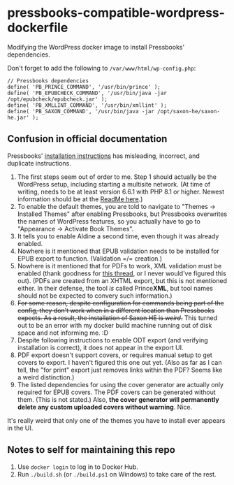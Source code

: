 # pressbooks-compatible-wordpress-dockerfile

Modifying the WordPress docker image to install Pressbooks' dependencies.

Don't forget to add the following to `/var/www/html/wp-config.php`:

```
// Pressbooks dependencies
define( 'PB_PRINCE_COMMAND', '/usr/bin/prince' );
define( 'PB_EPUBCHECK_COMMAND', '/usr/bin/java -jar /opt/epubcheck/epubcheck.jar' );
define( 'PB_XMLLINT_COMMAND', '/usr/bin/xmllint' );
define( 'PB_SAXON_COMMAND', '/usr/bin/java -jar /opt/saxon-he/saxon-he.jar' );
```

## Confusion in official documentation

Pressbooks' [installation instructions](https://pressbooks.org/user-docs/installation/) has misleading, incorrect, and duplicate instructions.

1. The first steps seem out of order to me. Step 1 should actually be the WordPress setup, including starting a multisite network. (At time of writing, needs to be at least version 6.6.1 with PHP 8.1 or higher. Newest information should be at the [ReadMe here](https://github.com/pressbooks/pressbooks/blob/dev/README.md).)
2. To enable the default themes, you are told to navigate to "Themes → Installed Themes" after enabling Pressbooks, but Pressbooks overwrites the names of WordPress features, so you actually have to go to "Appearance → Activate Book Themes".
3. It tells you to enable Aldine a second time, even though it was already enabled.
4. Nowhere is it mentioned that EPUB validation needs to be installed for EPUB export to function. (Validation =/= creation.)
5. Nowhere is it mentioned that for PDFs to work, XML validation must be enabled (thank goodness for [this thread](https://pressbooks.community/t/help-with-dependencies-config/1036), or I never would've figured this out). (PDFs are created from an XHTML export, but this is not mentioned either. In their defense, the tool *is* called Prince**XML**, but tool names should not be expected to convery such information.)
6. ~~For some reason, despite configuration for commands being part of the config, they don't work when in a different location than Pressbooks expects. As a result, the installation of Saxon HE is *weird*.~~ This turned out to be an error with my docker build machine running out of disk space and not informing me. :D
7. Despite following instructions to enable ODT export (and verifying installation is correct), it does not appear in the export UI.
8. PDF export doesn't support covers, or requires manual setup to get covers to export. I haven't figured this one out yet. (Also as far as I can tell, the "for print" export just removes links within the PDF? Seems like a weird distinction.)
9. The listed dependencies for using the cover generator are actually only required for EPUB covers. The PDF covers can be generated without them. (This is not stated.) Also, **the cover generator will permanently delete any custom uploaded covers without warning**. Nice.

It's really weird that only one of the themes you have to install ever appears in the UI.

## Notes to self for maintaining this repo

1. Use `docker login` to log in to Docker Hub.
2. Run `./build.sh` (or `./build.ps1` on Windows) to take care of the rest.
